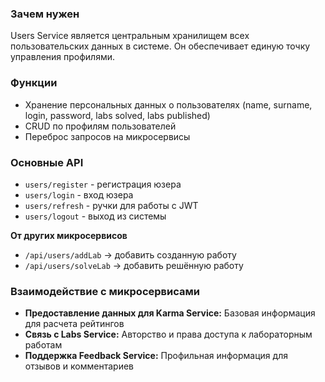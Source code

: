 ### Зачем нужен
Users Service является центральным хранилищем всех пользовательских данных в системе. Он обеспечивает единую точку управления профилями. 

### Функции
- Хранение персональных данных о пользователях (name, surname, login, password, labs solved, labs published)
- CRUD по профилям пользователей
- Переброс запросов на микросервисы

### Основные API
- `users/register` - регистрация юзера
- `users/login` - вход юзера
- `users/refresh` - ручки для работы с JWT
- `users/logout` - выход из системы

**От других микросервисов**
- `/api/users/addLab` → добавить созданную работу
- `/api/users/solveLab` → добавить решённую работу


### Взаимодействие с микросервисами
- **Предоставление данных для Karma Service:** Базовая информация для расчета рейтингов
- **Связь с Labs Service:** Авторство и права доступа к лабораторным работам
- **Поддержка Feedback Service:** Профильная информация для отзывов и комментариев



